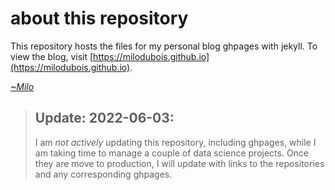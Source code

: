 # about this repository

This repository hosts the files for my personal blog ghpages with jekyll. To view the blog, visit [https://milodubois.github.io](https://milodubois.github.io). 

*[~Milo](https://github.com/milodubois)*

>## **Update: 2022-06-03:**
>I am *not actively* updating this repository, including ghpages, while I am taking time to manage a couple of data science projects. Once they are move to production, I will update with links to the repositories and any corresponding ghpages.
